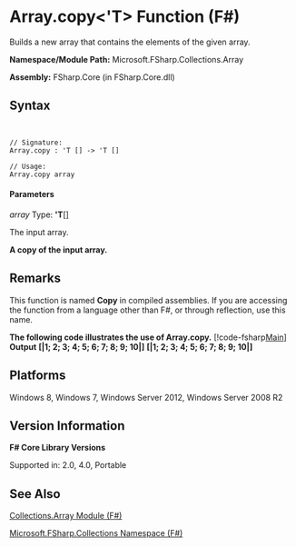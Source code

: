 # Array.copy<'T> Function (F#)

Builds a new array that contains the elements of the given array.

**Namespace/Module Path:** Microsoft.FSharp.Collections.Array

**Assembly:** FSharp.Core (in FSharp.Core.dll)


## Syntax


```


// Signature:
Array.copy : 'T [] -> 'T []

// Usage:
Array.copy array

```



#### Parameters
*array*
Type: **'T**[[]](http://msdn.microsoft.com/en-us/library/def20292-9aae-4596-9275-b94e594f8493)


The input array.



**A copy of the input array.**
## Remarks
This function is named **Copy** in compiled assemblies. If you are accessing the function from a language other than F#, or through reflection, use this name.

**The following code illustrates the use of Array.copy.**
[!code-fsharp[Main](snippets/fsarrays/snippet31.fs)]
**Output**
**[|1; 2; 3; 4; 5; 6; 7; 8; 9; 10|]**
**[|1; 2; 3; 4; 5; 6; 7; 8; 9; 10|]**
## Platforms
Windows 8, Windows 7, Windows Server 2012, Windows Server 2008 R2


## Version Information
**F# Core Library Versions**

Supported in: 2.0, 4.0, Portable




## See Also
[Collections.Array Module &#40;F&#35;&#41;](Collections.Array-Module-%28FSharp%29.md)

[Microsoft.FSharp.Collections Namespace &#40;F&#35;&#41;](Microsoft.FSharp.Collections-Namespace-%28FSharp%29.md)

